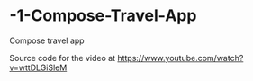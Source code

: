 # -1-Compose-Travel-App
Compose travel app

Source code for the video at
https://www.youtube.com/watch?v=wttDLGiSleM
